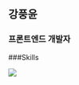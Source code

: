 ## 강풍윤
### 프론트엔드 개발자

###Skills

<img src="https://img.shields.io/badge/HTML5-E34F26?style=for-the-badge&logo=HTML5&logoColor=white">
